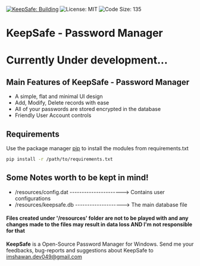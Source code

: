 [![KeepSafe: Building](https://img.shields.io/badge/KeepSafe-Building-yellow)](https://github.com/imshawan/keepsafe-passwordmanager)
![License: MIT](https://img.shields.io/badge/License-MIT-Green)
![Code Size: 135](https://img.shields.io/badge/Code%20Size-195KB-blue)

# KeepSafe - Password Manager

# Currently Under development...

## Main Features of KeepSafe - Password Manager

* A simple, flat and minimal UI design
* Add, Modify, Delete records with ease
* All of your passwords are stored encrypted in the database
* Friendly User Account controls

## Requirements
Use the package manager [pip](https://pip.pypa.io/en/stable/) to install the modules from requirements.txt
```bash
pip install -r /path/to/requirements.txt
```
## Some Notes worth to be kept in mind!

* /resources/config.dat ----------------------> Contains user configurations
* /resources/keepsafe.db --------------------> The main database file

#### Files created under '/resources' folder are not to be played with and any changes made to the files may result in data loss AND I'm not responsible for that

<b>KeepSafe</b> is a Open-Source Password Manager for Windows. Send me your feedbacks, bug-reports and suggestions about KeepSafe to <a href="mailto:imshawan.dev049@gmail.com">imshawan.dev049@gmail.com</a>
